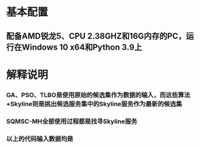 # 基本配置
## 配备AMD锐龙5、CPU 2.38GHZ和16G内存的PC，运行在Windows 10 x64和Python 3.9上
# 解释说明
### GA、PSO、TLBO是使用原始的候选集作为数据的输入，而这些算法+Skyline则是挑出候选服务集中的Skyline服务作为最新的候选集
### SQMSC-MH全部使用过程都是找寻Skyline服务
### 以上的代码输入数据均是

